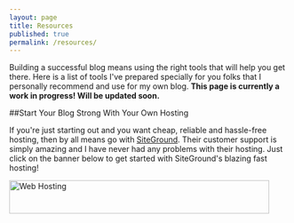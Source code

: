 ```yaml
---
layout: page
title: Resources
published: true
permalink: /resources/
---
```

Building a successful blog means using the right tools that will help you get there. Here is a list of tools I've prepared specially for you folks that I personally recommend and use for my own blog. **This page is currently a work in progress! Will be updated soon.**

##Start Your Blog Strong With Your Own Hosting

If you're just starting out and you want cheap, reliable and hassle-free hosting, then by all means go with <a href="https://www.siteground.com/go/typeblogger">SiteGround</a>. Their customer support is simply amazing and I have never had any problems with their hosting. Just click on the banner below to get started with SiteGround's blazing fast hosting!

<a href="http://www.siteground.com" onClick="this.href='https://www.siteground.com/go/typeblogger'" ><img src="https://ua.siteground.com/img/banners/general/dynamic-price/468x60.jpg" alt="Web Hosting" width="468" height="60" border="0"></a>

